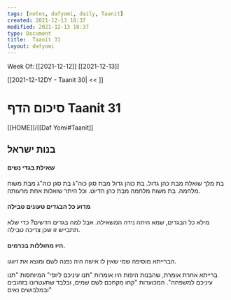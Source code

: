 ```yaml
---
tags: [notes, dafyomi, daily, Taanit] 
created: 2021-12-13 18:37
modified: 2021-12-13 18:37
type: Document
title:  Taanit 31
layout: dafyomi
---
```

Week Of: [[2021-12-12]]
[[2021-12-13]]

[[2021-12-12DY - Taanit 30| << ]] 

# סיכום הדף  Taanit 31

[[HOME]]/[[Daf Yomi#Taanit]]

## בנות ישראל
#### שאילת בגדי נשים
בת מלך שואלת מבת כהן גדול.
בת כוהן גדול מבת סגן כוה"ג
בת סגן כוה"ג מבת משוח מלחמה.
בת משוח מלחמה מבת כהן הדיוט. 
וכל היתר שואלות אחת מרעותה.

#### מדוע **כל** הבגדים טעונים טבילה
מילא כל הבגדים, שמא היתה נידה המשאילה. אבל למה בגדים חדשים? 
כדי שלא תתבייש זו שכן צריכה טבילה.
#### היו מחוללות בכרמים.
הברייתא מוסיפה שמי שאין לו אישה היה נפנה לשם ומוצא את זיווגו.

ברייתא אחרת אומרת, שהבנות היפות היו אומרות "תנו עיניכם ליופי" המיוחסות "תנו עיניכם למשפחה". המכוערות "קחו מקחכם לשם שמים, ובלבד שתעטרונו בזהובים ובמלבושים נאים"



